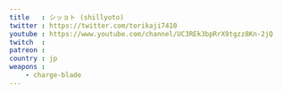 ```yaml
---
title   : シッョト (shillyoto)
twitter : https://twitter.com/torikaji7410
youtube : https://www.youtube.com/channel/UC3REk3bpRrX9tgzz8Kn-2jQ
twitch  : 
patreon : 
country : jp
weapons :
    - charge-blade
---
```


